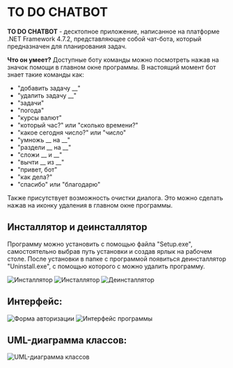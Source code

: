 # TO DO CHATBOT

**TO DO CHATBOT** - десктопное приложение, написанное на платформе .NET Framework 4.7.2, представляющее собой чат-бота, который предназначен для планирования задач.

**Что он умеет?** Доступные боту команды можно посмотреть нажав на значок помощи в главном окне программы. 
В настоящий момент бот знает такие команды как:
- "добавить задачу __"
- "удалить задачу __"
- "задачи"
- "погода"
- "курсы валют"
- "который час?" или "сколько времени?"
- "какое сегодня число?" или "число"
- "умножь __ на __"
- "раздели __ на __"
- "сложи __ и __"
- "вычти __ из __"
- "привет, бот"
- "как дела?"
- "спасибо" или "благодарю"

Также присутствует возможность очистки диалога. Это можно сделать нажав на иконку удаления в главном окне программы.

## Инсталлятор и деинсталлятор
Программу можно установить с помощью файла "Setup.exe", самостоятельно выбрав путь установки и создав ярлык на рабочем столе. После установки в папке с программой появиться деинсталлятор "Uninstall.exe", с помощью которого с можно удалить программу.

![Инсталлятор](https://sun9-43.userapi.com/c857620/v857620823/1ec597/GX8QxbQcZkg.jpg)
![Инсталлятор](https://sun9-47.userapi.com/c857620/v857620823/1ec59e/xEXAcBJkUqE.jpg)
![Деинсталлятор](https://sun9-16.userapi.com/c857620/v857620823/1ec5a5/e64TvHwCH1c.jpg)

## Интерфейс:
![Форма авторизации](https://sun9-58.userapi.com/c857620/v857620823/1ec5ac/bKcakyPPgMQ.jpg)
![Интерфейс программы](https://sun9-42.userapi.com/c857620/v857620823/1ec590/95FMoOCOdC8.jpg)

## UML-диаграмма классов:

![UML-диаграмма классов](https://sun9-24.userapi.com/c857620/v857620823/1ec589/8ywrtrCc4sw.jpg)

